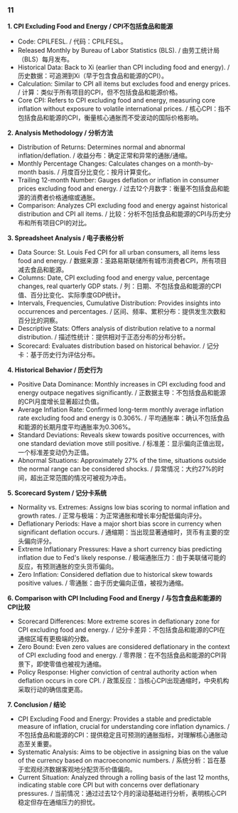 ### 11

**1. CPI Excluding Food and Energy / CPI不包括食品和能源**
- Code: CPILFESL. / 代码：CPILFESL。
- Released Monthly by Bureau of Labor Statistics (BLS). / 由劳工统计局（BLS）每月发布。
- Historical Data: Back to Xi (earlier than CPI including food and energy). / 历史数据：可追溯到Xi（早于包含食品和能源的CPI）。
- Calculation: Similar to CPI all items but excludes food and energy prices. / 计算：类似于所有项目的CPI，但不包括食品和能源价格。
- Core CPI: Refers to CPI excluding food and energy, measuring core inflation without exposure to volatile international prices. / 核心CPI：指不包括食品和能源的CPI，衡量核心通胀而不受波动的国际价格影响。

**2. Analysis Methodology / 分析方法**
- Distribution of Returns: Determines normal and abnormal inflation/deflation. / 收益分布：确定正常和异常的通胀/通缩。
- Monthly Percentage Changes: Calculates changes on a month-by-month basis. / 月度百分比变化：按月计算变化。
- Trailing 12-month Number: Gauges deflation or inflation in consumer prices excluding food and energy. / 过去12个月数字：衡量不包括食品和能源的消费者价格通缩或通胀。
- Comparison: Analyzes CPI excluding food and energy against historical distribution and CPI all items. / 比较：分析不包括食品和能源的CPI与历史分布和所有项目CPI的对比。

**3. Spreadsheet Analysis / 电子表格分析**
- Data Source: St. Louis Fed CPI for all urban consumers, all items less food and energy. / 数据来源：圣路易斯联储所有城市消费者CPI，所有项目减去食品和能源。
- Columns: Date, CPI excluding food and energy value, percentage changes, real quarterly GDP stats. / 列：日期、不包括食品和能源的CPI值、百分比变化、实际季度GDP统计。
- Intervals, Frequencies, Cumulative Distribution: Provides insights into occurrences and percentages. / 区间、频率、累积分布：提供发生次数和百分比的洞察。
- Descriptive Stats: Offers analysis of distribution relative to a normal distribution. / 描述性统计：提供相对于正态分布的分布分析。
- Scorecard: Evaluates distribution based on historical behavior. / 记分卡：基于历史行为评估分布。

**4. Historical Behavior / 历史行为**
- Positive Data Dominance: Monthly increases in CPI excluding food and energy outpace negatives significantly. / 正数据主导：不包括食品和能源的CPI月度增长显著超过负值。
- Average Inflation Rate: Confirmed long-term monthly average inflation rate excluding food and energy is 0.306%. / 平均通胀率：确认不包括食品和能源的长期月度平均通胀率为0.306%。
- Standard Deviations: Reveals skew towards positive occurrences, with one standard deviation move still positive. / 标准差：显示偏向正值出现，一个标准差变动仍为正值。
- Abnormal Situations: Approximately 27% of the time, situations outside the normal range can be considered shocks. / 异常情况：大约27%的时间，超出正常范围的情况可被视为冲击。

**5. Scorecard System / 记分卡系统**
- Normality vs. Extremes: Assigns low bias scoring to normal inflation and growth rates. / 正常与极端：为正常通胀和增长率分配低偏向评分。
- Deflationary Periods: Have a major short bias score in currency when significant deflation occurs. / 通缩期：当出现显著通缩时，货币有主要的空头偏向评分。
- Extreme Inflationary Pressures: Have a short currency bias predicting inflation due to Fed's likely response. / 极端通胀压力：由于美联储可能的反应，有预测通胀的空头货币偏向。
- Zero Inflation: Considered deflation due to historical skew towards positive values. / 零通胀：由于历史偏向正值，被视为通缩。

**6. Comparison with CPI Including Food and Energy / 与包含食品和能源的CPI比较**
- Scorecard Differences: More extreme scores in deflationary zone for CPI excluding food and energy. / 记分卡差异：不包括食品和能源的CPI在通缩区域有更极端的分数。
- Zero Bound: Even zero values are considered deflationary in the context of CPI excluding food and energy. / 零界限：在不包括食品和能源的CPI背景下，即使零值也被视为通缩。
- Policy Response: Higher conviction of central authority action when deflation occurs in core CPI. / 政策反应：当核心CPI出现通缩时，中央机构采取行动的确信度更高。

**7. Conclusion / 结论**
- CPI Excluding Food and Energy: Provides a stable and predictable measure of inflation, crucial for understanding core inflation dynamics. / 不包括食品和能源的CPI：提供稳定且可预测的通胀指标，对理解核心通胀动态至关重要。
- Systematic Analysis: Aims to be objective in assigning bias on the value of the currency based on macroeconomic numbers. / 系统分析：旨在基于宏观经济数据客观地分配货币价值偏向。
- Current Situation: Analyzed through a rolling basis of the last 12 months, indicating stable core CPI but with concerns over deflationary pressures. / 当前情况：通过过去12个月的滚动基础进行分析，表明核心CPI稳定但存在通缩压力的担忧。
